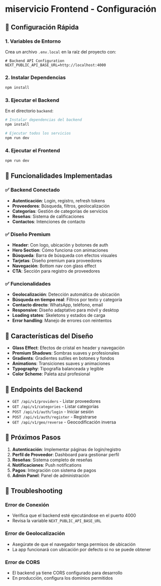 # miservicio Frontend - Configuración

## 🚀 Configuración Rápida

### 1. Variables de Entorno

Crea un archivo `.env.local` en la raíz del proyecto con:

```env
# Backend API Configuration
NEXT_PUBLIC_API_BASE_URL=http://localhost:4000
```

### 2. Instalar Dependencias

```bash
npm install
```

### 3. Ejecutar el Backend

En el directorio `backend`:

```bash
# Instalar dependencias del backend
npm install

# Ejecutar todos los servicios
npm run dev
```

### 4. Ejecutar el Frontend

```bash
npm run dev
```

## 🔧 Funcionalidades Implementadas

### ✅ Backend Conectado
- **Autenticación**: Login, registro, refresh tokens
- **Proveedores**: Búsqueda, filtros, geolocalización
- **Categorías**: Gestión de categorías de servicios
- **Reseñas**: Sistema de calificaciones
- **Contactos**: Intenciones de contacto

### ✅ Diseño Premium
- **Header**: Con logo, ubicación y botones de auth
- **Hero Section**: Cómo funciona con animaciones
- **Búsqueda**: Barra de búsqueda con efectos visuales
- **Tarjetas**: Diseño premium para proveedores
- **Navegación**: Bottom nav con glass effect
- **CTA**: Sección para registro de proveedores

### ✅ Funcionalidades
- **Geolocalización**: Detección automática de ubicación
- **Búsqueda en tiempo real**: Filtros por texto y categoría
- **Contacto directo**: WhatsApp, teléfono, email
- **Responsive**: Diseño adaptativo para móvil y desktop
- **Loading states**: Skeletons y estados de carga
- **Error handling**: Manejo de errores con reintentos

## 🎨 Características del Diseño

- **Glass Effect**: Efectos de cristal en header y navegación
- **Premium Shadows**: Sombras suaves y profesionales
- **Gradients**: Gradientes sutiles en botones y fondos
- **Animations**: Transiciones suaves y animaciones
- **Typography**: Tipografía balanceada y legible
- **Color Scheme**: Paleta azul profesional

## 🔗 Endpoints del Backend

- `GET /api/v1/providers` - Listar proveedores
- `GET /api/v1/categories` - Listar categorías
- `POST /api/v1/auth/login` - Iniciar sesión
- `POST /api/v1/auth/register` - Registrarse
- `GET /api/v1/geo/reverse` - Geocodificación inversa

## 📱 Próximos Pasos

1. **Autenticación**: Implementar páginas de login/registro
2. **Perfil de Proveedor**: Dashboard para gestionar perfil
3. **Reseñas**: Sistema completo de reseñas
4. **Notificaciones**: Push notifications
5. **Pagos**: Integración con sistema de pagos
6. **Admin Panel**: Panel de administración

## 🐛 Troubleshooting

### Error de Conexión
- Verifica que el backend esté ejecutándose en el puerto 4000
- Revisa la variable `NEXT_PUBLIC_API_BASE_URL`

### Error de Geolocalización
- Asegúrate de que el navegador tenga permisos de ubicación
- La app funcionará con ubicación por defecto si no se puede obtener

### Error de CORS
- El backend ya tiene CORS configurado para desarrollo
- En producción, configura los dominios permitidos
